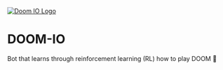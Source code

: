 <a href="https://github.com/JEpifanio90/DOOM-IO">
  <img src="https://cdn02.nintendo-europe.com/media/images/10_share_images/games_15/nintendo_switch_download_software_1/H2x1_NSwitchDS_DOOM1993_image1280w.jpg" alt="Doom IO Logo">
</a>

# DOOM-IO
Bot that learns through reinforcement learning (RL) how to play DOOM 🤖
